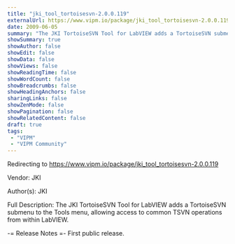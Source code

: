 ```yaml
---
title: "jki_tool_tortoisesvn-2.0.0.119"
externalUrl: https://www.vipm.io/package/jki_tool_tortoisesvn-2.0.0.119
date: 2009-06-05
summary: "The JKI TortoiseSVN Tool for LabVIEW adds a TortoiseSVN submenu to the Tools menu, allowing access to common TSVN operations from within LabVIEW."
showSummary: true
showAuthor: false
showEdit: false
showData: false
showViews: false
showReadingTime: false
showWordCount: false
showBreadcrumbs: false
showHeadingAnchors: false
sharingLinks: false
showZenMode: false
showPagination: false
showRelatedContent: false
draft: true
tags:
 - "VIPM"
 - "VIPM Community"
---
```


Redirecting to https://www.vipm.io/package/jki_tool_tortoisesvn-2.0.0.119

Vendor: JKI

Author(s): JKI
 
Full Description:
The JKI TortoiseSVN Tool for LabVIEW adds a TortoiseSVN submenu to the Tools menu, allowing access to common TSVN operations from within LabVIEW.

-= Release Notes =-
First public release.